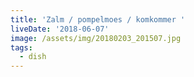 ```yaml
---
title: 'Zalm / pompelmoes / komkommer '
liveDate: '2018-06-07'
image: /assets/img/20180203_201507.jpg
tags:
  - dish
---
```


